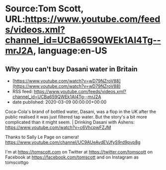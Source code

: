 # Source:Tom Scott, URL:https://www.youtube.com/feeds/videos.xml?channel_id=UCBa659QWEk1AI4Tg--mrJ2A, language:en-US

## Why you can't buy Dasani water in Britain
 - [https://www.youtube.com/watch?v=wD79NZroV88](https://www.youtube.com/watch?v=wD79NZroV88)
 - RSS feed: https://www.youtube.com/feeds/videos.xml?channel_id=UCBa659QWEk1AI4Tg--mrJ2A
 - date published: 2020-03-09 00:00:00+00:00

Coca-Cola's brand of bottled water, Dasani, was a flop in the UK after the public realised it was just filtered tap water. But the story's a bit more complicated than it might seem. | Drinking Dasani with Ashens: https://www.youtube.com/watch?v=c6VhcpwFZJM

Thanks to Sally Le Page on camera! https://www.youtube.com/channel/UC9AUeAvdEVJfyS9rd9pvp8g

I'm at https://tomscott.com
on Twitter at https://twitter.com/tomscott
on Facebook at https://facebook.com/tomscott
and on Instagram as tomscottgo

